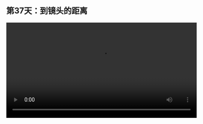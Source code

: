 ## 第37天：到镜头的距离
 

<video width="100%" controls controlslist="nodownload nofullscreen noremoteplayback" disablePictureInPicture>
  <source src="https://api.keepwork.com/ts-storage/siteFiles/14467/raw#1593681288858session37.webm" type="video/webm">
  <source src="https://api.keepwork.com/ts-storage/siteFiles/14468/raw#1593681296200session37small.mp4" type="video/mp4" />
   
  你的浏览器不支持播放
</video>
<style>
video::-webkit-media-controls-fullscreen-button { display: none; } 
</style>



### 字幕

当我们的场景中有多个透明物体的时候，很可能会出现这样的情况。
大家看。
透过蓝色的半透明物体，看不到后面的红色半透明物体。
为什么会这样呢？
一般来说，**透明的物体应该是由远到近来渲染的**，
**离摄影机越远，越先渲染**；
**离摄影机越近，越晚渲染**。
出现这个错误是因为蓝色物体离摄影机太远了。
此时我们右键单击蓝色物体，选择**到镜头的距离**。
我们可以强制蓝色物体到摄影机的距离为1米。
点击确定。
而红色物体到摄影机的距离我们强制为2米。
此时我们看到无论怎么拖动，
红色物体会先渲染，蓝色物体会后渲染。
因为红色的距离为2，蓝色的距离为1。
所以渲染就不会出现任何错误。

### 动手练习
模仿制作一个相同的有多个透明物体的电影方块。